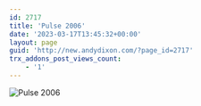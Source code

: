 ```yaml
---
id: 2717
title: 'Pulse 2006'
date: '2023-03-17T13:45:32+00:00'
layout: page
guid: 'http://new.andydixon.com/?page_id=2717'
trx_addons_post_views_count:
    - '1'
---
```


![Pulse 2006](https://i0.wp.com/assets.g8x2.ldn.idrivee2-23.com/posters/Pulse%202006%2001.jpg?w=1200&ssl=1 "Pulse 2006")